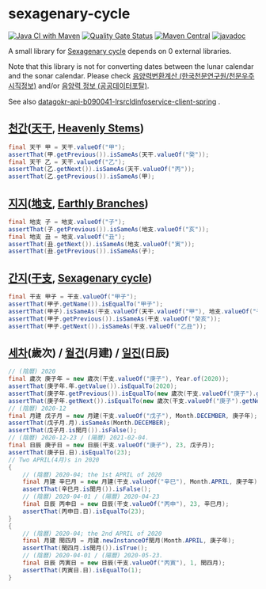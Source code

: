 # sexagenary-cycle

[![Java CI with Maven](https://github.com/jinahya/sexagenary-cycle/workflows/Java%20CI%20with%20Maven/badge.svg?branch=develop)](https://github.com/jinahya/sexagenary-cycle/actions)
[![Quality Gate Status](https://sonarcloud.io/api/project_badges/measure?project=jinahya_sexagenary-cycle&metric=alert_status)](https://sonarcloud.io/dashboard?id=jinahya_sexagenary-cycle)
[![Maven Central](https://img.shields.io/maven-central/v/com.github.jinahya/sexagenary-cycle)](https://search.maven.org/search?q=g:com.github.jinahya%20a:sexagenary-cycle)
[![javadoc](https://javadoc.io/badge2/com.github.jinahya/sexagenary-cycle/javadoc.svg)](https://javadoc.io/doc/com.github.jinahya/sexagenary-cycle)

A small library for [Sexagenary cycle](https://en.wikipedia.org/wiki/Sexagenary_cycle) depends on 0 external libraries.

Note that this library is not for converting dates between the lunar calendar and the sonar calendar. Please
check [음양력변환계산 (한국천문연구원/천문우주시직정보)](https://astro.kasi.re.kr/life/pageView/8)
and/or [음양력 정보 (공공데이터포탈)](https://www.data.go.kr/data/15012679/openapi.do).

See
also [datagokr-api-b090041-lrsrcldinfoservice-client-spring](https://github.com/jinahya/datagokr-api-b090041-lrsrcldinfoservice-client-spring)
.

## [천간][천간]\([天干][天干], [Heavenly Stems][Heavenly_Stems])

```java
final 天干 甲 = 天干.valueOf("甲");
assertThat(甲.getPrevious()).isSameAs(天干.valueOf("癸"));
final 天干 乙 = 天干.valueOf("乙");
assertThat(乙.getNext()).isSameAs(天干.valueOf("丙"));
assertThat(乙.getPrevious()).isSameAs(甲);
```

## [지지][지지]\([地支][地支], [Earthly Branches][Earthly_Branches])

```java
final 地支 子 = 地支.valueOf("子");
assertThat(子.getPrevious()).isSameAs(地支.valueOf("亥"));
final 地支 丑 = 地支.valueOf("丑");
assertThat(丑.getNext()).isSameAs(地支.valueOf("寅"));
assertThat(丑.getPrevious()).isSameAs(子);
```

## [간지][간지]\([干支][干支], [Sexagenary cycle][Sexagenary_cycle])

```java
final 干支 甲子 = 干支.valueOf("甲子");
assertThat(甲子.getName()).isEqualTo("甲子");
assertThat(甲子).isSameAs(干支.valueOf(天干.valueOf("甲"), 地支.valueOf("子")));
assertThat(甲子.getPrevious()).isSameAs(干支.valueOf("癸亥"));
assertThat(甲子.getNext()).isSameAs(干支.valueOf("乙丑"));
```

## [세차][세차]\(歲次) / [월건][월건]\(月建) / [일진][일진]\(日辰)

```java
// (陰曆) 2020
final 歲次 庚子年 = new 歲次(干支.valueOf("庚子"), Year.of(2020));
assertThat(庚子年.年.getValue()).isEqualTo(2020);
assertThat(庚子年.getPrevious()).isEqualTo(new 歲次(干支.valueOf("庚子").getPrevious(), Year.of(2019)));
assertThat(庚子年.getNext()).isEqualTo(new 歲次(干支.valueOf("庚子").getNext(), Year.of(2021)));
// (陰曆) 2020-12
final 月建 戊子月 = new 月建(干支.valueOf("戊子"), Month.DECEMBER, 庚子年);
assertThat(戊子月.月).isSameAs(Month.DECEMBER);
assertThat(戊子月.is閏月()).isFalse();
// (陰曆) 2020-12-23 / (陽曆) 2021-02-04.
final 日辰 庚子日 = new 日辰(干支.valueOf("庚子"), 23, 戊子月);
assertThat(庚子日.日).isEqualTo(23);
// Two APRIL(4月)s in 2020
{
    // (陰曆) 2020-04; the 1st APRIL of 2020
    final 月建 辛巳月 = new 月建(干支.valueOf("辛巳"), Month.APRIL, 庚子年);
    assertThat(辛巳月.is閏月()).isFalse();
    // (陰曆) 2020-04-01 / (陽曆) 2020-04-23
    final 日辰 丙申日 = new 日辰(干支.valueOf("丙申"), 23, 辛巳月);
    assertThat(丙申日.日).isEqualTo(23);
}
{
    // (陰曆) 2020-04; the 2nd APRIL of 2020
    final 月建 閏四月 = 月建.newInstanceOf閏月(Month.APRIL, 庚子年);
    assertThat(閏四月.is閏月()).isTrue();
    // (陰曆) 2020-04-01 / (陽曆) 2020-05-23.
    final 日辰 丙寅日 = new 日辰(干支.valueOf("丙寅"), 1, 閏四月);
    assertThat(丙寅日.日).isEqualTo(1);
}
```

[천간]: https://ko.wikipedia.org/wiki/%EC%B2%9C%EA%B0%84

[天干]: https://zh.wikipedia.org/wiki/%E5%A4%A9%E5%B9%B2

[Heavenly_Stems]: https://en.wikipedia.org/wiki/Heavenly_Stems

[지지]: https://ko.wikipedia.org/wiki/%EC%A7%80%EC%A7%80_(%EC%97%AD%EB%B2%95)

[地支]: https://zh.wikipedia.org/wiki/%E5%9C%B0%E6%94%AF

[Earthly_Branches]: https://en.wikipedia.org/wiki/Earthly_Branches

[간지]: https://ko.wikipedia.org/wiki/%EA%B0%84%EC%A7%80

[干支]: https://zh.wikipedia.org/wiki/%E5%B9%B2%E6%94%AF

[Sexagenary_cycle]: https://en.wikipedia.org/wiki/Sexagenary_cycle

[세차]: https://ko.wikipedia.org/wiki/%EC%84%B8%EC%B0%A8_(%EA%B0%84%EC%A7%80)

[월건]: https://ko.wikipedia.org/wiki/%EC%9B%94%EA%B1%B4

[일진]: https://ko.wikipedia.org/wiki/%EC%9D%BC%EC%A7%84_(%EA%B0%84%EC%A7%80)
